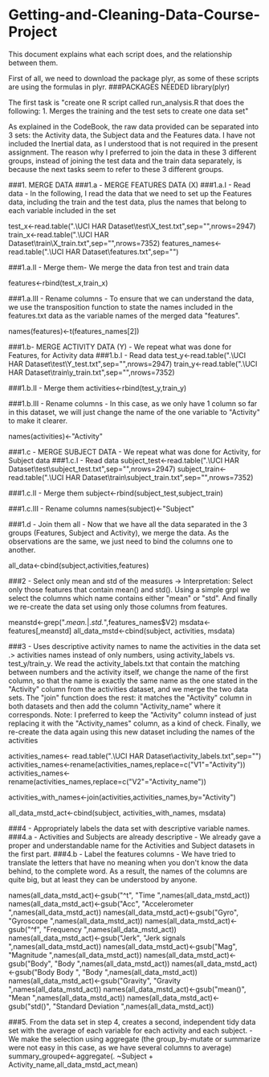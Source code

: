 # Getting-and-Cleaning-Data-Course-Project

This document explains what each script does, and the relationship between them.

First of all, we need to download the package plyr, as some of these scripts are using the formulas in plyr.
###PACKAGES NEEDED
library(plyr)

The first task is "create one R script called run_analysis.R that does the following: 1. Merges the training and the test sets to create one data set"

As explained in the CodeBook, the raw data provided can be separated into 3 sets: the Activity data, the Subject data and the Features data. I have not included the Inertial data, as I understood that is not required in the present assignment. 
The reason why I preferred to join the data in these 3 different groups, instead of joining the test data and the train data separately, is because the next tasks seem to refer to these 3 different groups.

###1. MERGE DATA
###1.a - MERGE FEATURES DATA (X)
###1.a.I - Read data - In the following, I read the data that we need to set up the Features data, including the train and the test data, plus the names that belong to each variable included in the set

test_x<-read.table(".\\UCI HAR Dataset\\test\\X_test.txt",sep="",nrows=2947)
train_x<-read.table(".\\UCI HAR Dataset\\train\\X_train.txt",sep="",nrows=7352)
features_names<- read.table(".\\UCI HAR Dataset\\features.txt",sep="")

###1.a.II - Merge them- We merge the data fron test and train data

features<-rbind(test_x,train_x)

###1.a.III - Rename columns - To ensure that we can understand the data, we use the transposition function to state the names included in the features.txt data as the variable names of the merged data "features".

names(features)<-t(features_names[2])

###1.b- MERGE ACTIVITY DATA (Y) - We repeat what was done for Features, for Activity data
###1.b.I - Read data
test_y<-read.table(".\\UCI HAR Dataset\\test\\Y_test.txt",sep="",nrows=2947)
train_y<-read.table(".\\UCI HAR Dataset\\train\\y_train.txt",sep="",nrows=7352)

###1.b.II - Merge them
activities<-rbind(test_y,train_y)

###1.b.III - Rename columns - In this case, as we only have 1 column so far in this dataset, we will just change the name of the one variable to "Activity" to make it clearer.

names(activities)<-"Activity"

###1.c - MERGE SUBJECT DATA - We repeat what was done for Activity, for Subject data
###1.c.I - Read data
subject_test<-read.table(".\\UCI HAR Dataset\\test\\subject_test.txt",sep="",nrows=2947)
subject_train<-read.table(".\\UCI HAR Dataset\\train\\subject_train.txt",sep="",nrows=7352)

###1.c.II - Merge them
subject<-rbind(subject_test,subject_train)

###1.c.III - Rename columns
names(subject)<-"Subject"

###1.d - Join them all - Now that we have all the data separated in the 3 groups (Features, Subject and Activity), we merge the data. As the observations are the same, we just need to bind the columns one to another.

all_data<-cbind(subject,activities,features)


###2 - Select only mean and std of the measures -> Interpretation: Select only those features that contain mean() and std(). Using a simple grpl we select the columns which name contains either "mean" or "std". And finally we re-create the data set using only those columns from features.

meanstd<-grep(".*mean.*|.*std.*",features_names$V2)
msdata<-features[,meanstd]
all_data_mstd<-cbind(subject, activities, msdata)

###3 - Uses descriptive activity names to name the activities in the data set .> activities names instead of only numbers, using activity_labels vs. test_y/train_y. We read the activity_labels.txt that contain the matching between numbers and the activity itself, we change the name of the first column, so that the name is exactly the same name as the one stated in the "Activity" column from the activities dataset, and we merge the two data sets. The "join" function does the rest: it matches the "Activity" column in both datasets and then add the column "Activity_name" where it corresponds. Note: I preferred to keep the "Activity" column instead of just replacing it with the "Activity_names" column, as a kind of check. Finally, we re-create the data again using this new dataset including the names of the activities

activities_names<- read.table(".\\UCI HAR Dataset\\activity_labels.txt",sep="")
activities_names<-rename(activities_names,replace=c("V1"="Activity"))
activities_names<-rename(activities_names,replace=c("V2"="Activity_name"))

activities_with_names<-join(activities,activities_names,by="Activity")

all_data_mstd_act<-cbind(subject, activities_with_names, msdata)

###4 - Appropriately labels the data set with descriptive variable names.
###4.a - Activities and Subjects are already descriptive - We already gave a proper and understandable name for the Activities and Subject datasets in the first part.
###4.b - Label the features columns - We have tried to translate the letters that have no meaning when you don't know the data behind, to the complete word. As a result, the names of the columns are quite big, but at least they can be understood by anyone.

names(all_data_mstd_act)<-gsub("^t", "Time ",names(all_data_mstd_act))
names(all_data_mstd_act)<-gsub("Acc", "Accelerometer ",names(all_data_mstd_act))
names(all_data_mstd_act)<-gsub("Gyro", "Gyroscope ",names(all_data_mstd_act))
names(all_data_mstd_act)<-gsub("^f", "Frequency ",names(all_data_mstd_act))
names(all_data_mstd_act)<-gsub("Jerk", "Jerk signals ",names(all_data_mstd_act))
names(all_data_mstd_act)<-gsub("Mag", "Magnitude ",names(all_data_mstd_act))
names(all_data_mstd_act)<-gsub("Body", "Body ",names(all_data_mstd_act))
names(all_data_mstd_act)<-gsub("Body Body ", "Body ",names(all_data_mstd_act))
names(all_data_mstd_act)<-gsub("Gravity", "Gravity ",names(all_data_mstd_act))
names(all_data_mstd_act)<-gsub("mean()", "Mean ",names(all_data_mstd_act))
names(all_data_mstd_act)<-gsub("std()", "Standard Deviation ",names(all_data_mstd_act))

###5. From the data set in step 4, creates a second, independent tidy data set with the average of each variable for each activity and each subject. - We make the selection using aggregate (the group_by-mutate or summarize were not easy in this case, as we have several columns to average)
summary_grouped<-aggregate(. ~Subject + Activity_name,all_data_mstd_act,mean)


